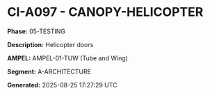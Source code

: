 # CI-A097 - CANOPY-HELICOPTER

**Phase:** 05-TESTING

**Description:** Helicopter doors

**AMPEL:** AMPEL-01-TUW (Tube and Wing)

**Segment:** A-ARCHITECTURE

**Generated:** 2025-08-25 17:27:29 UTC
